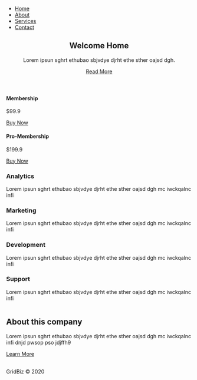 <!DOCTYPE html>
<html>
<head>
  <title>Flexbox</title>
  <script defer="" src="https://use.fontawesome.com/releases/v5.0.6/js/all.js"></script>
  <link rel="stylesheet" type="text/css" href="style.css">
</head>
<body>
<div class="wrapper">

  <!-- navigation-->

  <nav class="mainNav">
    <ul>
      <li><a href="">Home</a></li>
      <li><a href="">About</a></li>
      <li><a href="">Services</a></li>
      <li><a href="">Contact</a></li>
    </ul>
  </nav>
    <!--navigation ends-->

  <!-- top section-->
  <section class="top-container">
    <header class="showcase">
      <h1>Welcome Home</h1>
      <p>Lorem ipsun sghrt ethubao sbjvdye djrht ethe sther oajsd dgh. </p>
      <a href="" class="btn">Read More</a>
    </header>
    <div class="top-box top-box-a">
      <h4>Membership</h4>
      <p class="price">$99.9</p>
      <a href="" class="btn">Buy Now</a>
    </div>
    <div class="top-box top-box-b">
      <h4>Pro-Membership</h4>
      <p class="price">$199.9</p>
      <a href="" class="btn">Buy Now</a>
    </div>
  </section>
  <!-- top section ends-->

  <!--boxes section-->
  <section class="boxes">
    <div class="box">
      <i class="fas fa-chart-pie fa-4x"></i>
      <h3>Analytics</h3>
      <p>Lorem ipsun sghrt ethubao sbjvdye djrht ethe sther oajsd dgh mc iwckqalnc infi</p>
    </div>
    <div class="box">
      <i class="fas fa-globe fa-4x"></i>
      <h3>Marketing</h3>
      <p>Lorem ipsun sghrt ethubao sbjvdye djrht ethe sther oajsd dgh mc iwckqalnc infi</p>
    </div>
    <div class="box">
      <i class="fas fa-cog fa-4x"></i>
      <h3>Development</h3>
      <p>Lorem ipsun sghrt ethubao sbjvdye djrht ethe sther oajsd dgh mc iwckqalnc infi</p>
    </div>
    <div class="box">
      <i class="fas fa-users fa-4x"></i>
      <h3>Support</h3>
      <p>Lorem ipsun sghrt ethubao sbjvdye djrht ethe sther oajsd dgh mc iwckqalnc infi</p>
    </div>
  </section>
  <!--box section ends-->

  <!--Info section-->
  <section class="info">
    <img src="C:\Users\User\Pictures\workplace.jpg" alt="">
    <div>
      <h2>About this company</h2>
      <p>Lorem ipsun sghrt ethubao sbjvdye djrht ethe sther oajsd dgh mc iwckqalnc infi dnjd pwsop pso
      jdjffh9</p>
      <a href="" class="btn">Learn More</a>
    </div>
  </section>
  <!--info section ends-->

  <!-- Portfolio section-->
  <section class="Portfolio">
    <img src="https://source.unsplash.com/random/200x200" alt="">
    <img src="https://source.unsplash.com/random/201x200" alt="">
    <img src="https://source.unsplash.com/random/202x200" alt="">
    <img src="https://source.unsplash.com/random/203x200" alt="">
    <img src="https://source.unsplash.com/random/204x200" alt="">
    <img src="https://source.unsplash.com/random/205x200" alt="">
    <img src="https://source.unsplash.com/random/206x200" alt="">
    <img src="https://source.unsplash.com/random/207x200" alt="">
    <img src="https://source.unsplash.com/random/208x200" alt="">
  </section>
  <!-- portfolio section ends-->

  <!--footer-->
  <footer>
    <p>GridBiz &copy; 2020</p>
  </footer>

</div>
<!--wrapper ends-->
</body>
</html>
